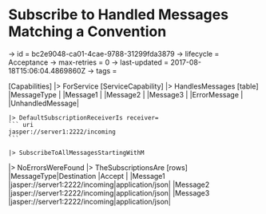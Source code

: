 # Subscribe to Handled Messages Matching a Convention

-> id = bc2e9048-ca01-4cae-9788-31299fda3879
-> lifecycle = Acceptance
-> max-retries = 0
-> last-updated = 2017-08-18T15:06:04.4869860Z
-> tags = 

[Capabilities]
|> ForService
    [ServiceCapability]
    |> HandlesMessages
        [table]
        |MessageType     |
        |Message1        |
        |Message2        |
        |Message3        |
        |ErrorMessage    |
        |UnhandledMessage|

    |> DefaultSubscriptionReceiverIs receiver=
    ``` uri
    jasper://server1:2222/incoming
    ```

    |> SubscribeToAllMessagesStartingWithM

|> NoErrorsWereFound
|> TheSubscriptionsAre
    [rows]
    |MessageType|Destination                   |Accept          |
    |Message1   |jasper://server1:2222/incoming|application/json|
    |Message2   |jasper://server1:2222/incoming|application/json|
    |Message3   |jasper://server1:2222/incoming|application/json|

~~~
